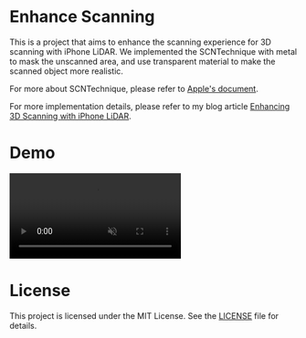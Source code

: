 # Enhance Scanning

This is a project that aims to enhance the scanning experience for 3D scanning with iPhone LiDAR. We implemented the SCNTechnique with metal to mask the unscanned area, and use transparent material to make the scanned object more realistic. 

For more about SCNTechnique, please refer to [Apple's document](https://developer.apple.com/documentation/scenekit/scntechnique).

For more implementation details, please refer to my blog article [Enhancing 3D Scanning with iPhone LiDAR](https://www.graphopti.com/blog/enhancing-3d-scanning-with-iphone-liDAR).



# Demo
<video src="https://github.com/thomas-graphopti/EnhanceScanning-SCNTechnique-Metal/raw/main/Demo.mp4" controls="controls" muted="muted">
</video>

# License

This project is licensed under the MIT License. See the [LICENSE](./LICENSE) file for details.

